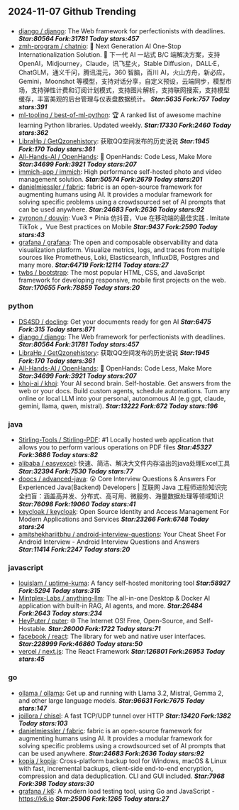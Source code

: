 ## 2024-11-07 Github Trending

### 
* [django / django](https://github.com/django/django): The Web framework for perfectionists with deadlines. ***Star:80564 Fork:31781 Today stars:457***
* [zmh-program / chatnio](https://github.com/zmh-program/chatnio): 🚀 Next Generation AI One-Stop Internationalization Solution. 🚀 下一代 AI 一站式 B/C 端解决方案，支持 OpenAI，Midjourney，Claude，讯飞星火，Stable Diffusion，DALL·E，ChatGLM，通义千问，腾讯混元，360 智脑，百川 AI，火山方舟，新必应，Gemini，Moonshot 等模型，支持对话分享，自定义预设，云端同步，模型市场，支持弹性计费和订阅计划模式，支持图片解析，支持联网搜索，支持模型缓存，丰富美观的后台管理与仪表盘数据统计。 ***Star:5635 Fork:757 Today stars:391***
* [ml-tooling / best-of-ml-python](https://github.com/ml-tooling/best-of-ml-python): 🏆 A ranked list of awesome machine learning Python libraries. Updated weekly. ***Star:17330 Fork:2460 Today stars:362***
* [LibraHp / GetQzonehistory](https://github.com/LibraHp/GetQzonehistory): 获取QQ空间发布的历史说说 ***Star:1945 Fork:170 Today stars:361***
* [All-Hands-AI / OpenHands](https://github.com/All-Hands-AI/OpenHands): 🙌 OpenHands: Code Less, Make More ***Star:34699 Fork:3921 Today stars:207***
* [immich-app / immich](https://github.com/immich-app/immich): High performance self-hosted photo and video management solution. ***Star:50574 Fork:2679 Today stars:201***
* [danielmiessler / fabric](https://github.com/danielmiessler/fabric): fabric is an open-source framework for augmenting humans using AI. It provides a modular framework for solving specific problems using a crowdsourced set of AI prompts that can be used anywhere. ***Star:24683 Fork:2636 Today stars:92***
* [zyronon / douyin](https://github.com/zyronon/douyin): Vue3 + Pinia 仿抖音，Vue 在移动端的最佳实践 . Imitate TikTok ，Vue Best practices on Mobile ***Star:9437 Fork:2590 Today stars:43***
* [grafana / grafana](https://github.com/grafana/grafana): The open and composable observability and data visualization platform. Visualize metrics, logs, and traces from multiple sources like Prometheus, Loki, Elasticsearch, InfluxDB, Postgres and many more. ***Star:64719 Fork:12114 Today stars:27***
* [twbs / bootstrap](https://github.com/twbs/bootstrap): The most popular HTML, CSS, and JavaScript framework for developing responsive, mobile first projects on the web. ***Star:170655 Fork:78859 Today stars:20***

### python
* [DS4SD / docling](https://github.com/DS4SD/docling): Get your documents ready for gen AI ***Star:6475 Fork:315 Today stars:871***
* [django / django](https://github.com/django/django): The Web framework for perfectionists with deadlines. ***Star:80564 Fork:31781 Today stars:457***
* [LibraHp / GetQzonehistory](https://github.com/LibraHp/GetQzonehistory): 获取QQ空间发布的历史说说 ***Star:1945 Fork:170 Today stars:361***
* [All-Hands-AI / OpenHands](https://github.com/All-Hands-AI/OpenHands): 🙌 OpenHands: Code Less, Make More ***Star:34699 Fork:3921 Today stars:207***
* [khoj-ai / khoj](https://github.com/khoj-ai/khoj): Your AI second brain. Self-hostable. Get answers from the web or your docs. Build custom agents, schedule automations. Turn any online or local LLM into your personal, autonomous AI (e.g gpt, claude, gemini, llama, qwen, mistral). ***Star:13222 Fork:672 Today stars:196***

### java
* [Stirling-Tools / Stirling-PDF](https://github.com/Stirling-Tools/Stirling-PDF): #1 Locally hosted web application that allows you to perform various operations on PDF files ***Star:45327 Fork:3686 Today stars:82***
* [alibaba / easyexcel](https://github.com/alibaba/easyexcel): 快速、简洁、解决大文件内存溢出的java处理Excel工具 ***Star:32394 Fork:7530 Today stars:77***
* [doocs / advanced-java](https://github.com/doocs/advanced-java): 😮 Core Interview Questions & Answers For Experienced Java(Backend) Developers | 互联网 Java 工程师进阶知识完全扫盲：涵盖高并发、分布式、高可用、微服务、海量数据处理等领域知识 ***Star:76098 Fork:19060 Today stars:41***
* [keycloak / keycloak](https://github.com/keycloak/keycloak): Open Source Identity and Access Management For Modern Applications and Services ***Star:23266 Fork:6748 Today stars:24***
* [amitshekhariitbhu / android-interview-questions](https://github.com/amitshekhariitbhu/android-interview-questions): Your Cheat Sheet For Android Interview - Android Interview Questions and Answers ***Star:11414 Fork:2247 Today stars:20***

### javascript
* [louislam / uptime-kuma](https://github.com/louislam/uptime-kuma): A fancy self-hosted monitoring tool ***Star:58927 Fork:5294 Today stars:315***
* [Mintplex-Labs / anything-llm](https://github.com/Mintplex-Labs/anything-llm): The all-in-one Desktop & Docker AI application with built-in RAG, AI agents, and more. ***Star:26484 Fork:2643 Today stars:234***
* [HeyPuter / puter](https://github.com/HeyPuter/puter): 🌐 The Internet OS! Free, Open-Source, and Self-Hostable. ***Star:26000 Fork:1722 Today stars:71***
* [facebook / react](https://github.com/facebook/react): The library for web and native user interfaces. ***Star:228999 Fork:46860 Today stars:50***
* [vercel / next.js](https://github.com/vercel/next.js): The React Framework ***Star:126801 Fork:26953 Today stars:45***

### go
* [ollama / ollama](https://github.com/ollama/ollama): Get up and running with Llama 3.2, Mistral, Gemma 2, and other large language models. ***Star:96631 Fork:7675 Today stars:147***
* [jpillora / chisel](https://github.com/jpillora/chisel): A fast TCP/UDP tunnel over HTTP ***Star:13420 Fork:1382 Today stars:103***
* [danielmiessler / fabric](https://github.com/danielmiessler/fabric): fabric is an open-source framework for augmenting humans using AI. It provides a modular framework for solving specific problems using a crowdsourced set of AI prompts that can be used anywhere. ***Star:24683 Fork:2636 Today stars:92***
* [kopia / kopia](https://github.com/kopia/kopia): Cross-platform backup tool for Windows, macOS & Linux with fast, incremental backups, client-side end-to-end encryption, compression and data deduplication. CLI and GUI included. ***Star:7968 Fork:398 Today stars:30***
* [grafana / k6](https://github.com/grafana/k6): A modern load testing tool, using Go and JavaScript - https://k6.io ***Star:25906 Fork:1265 Today stars:27***
